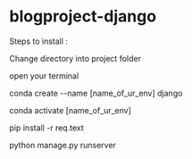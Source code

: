 # blogproject-django
Steps to install :

Change directory into project folder

open your terminal

conda create --name [name_of_ur_env] django

conda activate [name_of_ur_env]

pip install -r req.text

python manage.py runserver
